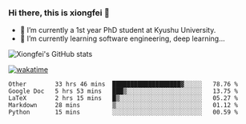 ### Hi there, this is xiongfei 👋


- 🔭 I’m currently a 1st year PhD student at Kyushu University.
- 🌱 I’m currently learning software engineering, deep learning...

<!--
**Toma62299781/Toma62299781** is a ✨ _special_ ✨ repository because its `README.md` (this file) appears on your GitHub profile.
Here are some ideas to get you started:
-->

![Xiongfei's GitHub stats](https://github-readme-stats.vercel.app/api?username=Toma62299781)


[![wakatime](https://wakatime.com/badge/user/9e8d5516-d162-43e7-9563-87295d455a71.svg)](https://wakatime.com/@9e8d5516-d162-43e7-9563-87295d455a71)

<!--START_SECTION:waka-->
```text
Other        33 hrs 46 mins  ███████████████████▓░░░░░   78.76 % 
Google Doc   5 hrs 53 mins   ███▒░░░░░░░░░░░░░░░░░░░░░   13.75 % 
LaTeX        2 hrs 15 mins   █▒░░░░░░░░░░░░░░░░░░░░░░░   05.27 % 
Markdown     28 mins         ▒░░░░░░░░░░░░░░░░░░░░░░░░   01.12 % 
Python       15 mins         ░░░░░░░░░░░░░░░░░░░░░░░░░   00.59 % 
```
<!--END_SECTION:waka-->


